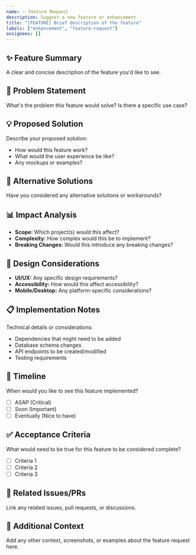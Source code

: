 ```yaml
---
name: ✨ Feature Request
description: Suggest a new feature or enhancement
title: "[FEATURE] Brief description of the feature"
labels: ["enhancement", "feature-request"]
assignees: []
---
```


## ✨ Feature Summary
A clear and concise description of the feature you'd like to see.

## 🎯 Problem Statement
What's the problem this feature would solve? Is there a specific use case?

## 💡 Proposed Solution
Describe your proposed solution:
- How would this feature work?
- What would the user experience be like?
- Any mockups or examples?

## 🔄 Alternative Solutions
Have you considered any alternative solutions or workarounds?

## 📊 Impact Analysis
- **Scope:** Which project(s) would this affect?
- **Complexity:** How complex would this be to implement?
- **Breaking Changes:** Would this introduce any breaking changes?

## 🎨 Design Considerations
- **UI/UX:** Any specific design requirements?
- **Accessibility:** How would this affect accessibility?
- **Mobile/Desktop:** Any platform-specific considerations?

## 📋 Implementation Notes
Technical details or considerations:
- Dependencies that might need to be added
- Database schema changes
- API endpoints to be created/modified
- Testing requirements

## 📅 Timeline
When would you like to see this feature implemented?
- [ ] ASAP (Critical)
- [ ] Soon (Important)
- [ ] Eventually (Nice to have)

## ✅ Acceptance Criteria
What would need to be true for this feature to be considered complete?
- [ ] Criteria 1
- [ ] Criteria 2
- [ ] Criteria 3

## 🔗 Related Issues/PRs
Link any related issues, pull requests, or discussions.

## 📝 Additional Context
Add any other context, screenshots, or examples about the feature request here.
